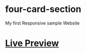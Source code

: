 # four-card-section
My first Responsive sample Website
# [Live Preview](https://joker-bat.github.io/frontend-mentor-0/)

